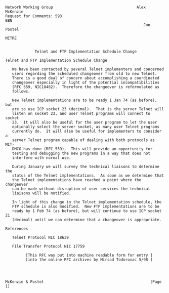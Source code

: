     Network Working Group                                     Alex McKenzie
    Request for Comments: 593                                           BBN
                                                                 Jon Postel
                                                                      MITRE


                 Telnet and FTP Implementation Schedule Change

    Telnet and FTP Implementation Schedule Change

       We have been contacted by several Telnet implementers and concerned
       users regarding the scheduled changeover from old to new Telnet.
       There is a good deal of concern about accomplishing a coordinated
       changeover especially in light of the potential incompatibilities
       (RFC 559, NIC18482).  Therefore the changeover is reformulated as
       follows.

       New Telnet implementations are to be ready 1 Jan 74 (as before), but
       are to use ICP socket 23 (decimal).  That is the server Telnet will
       listen on socket 23, and user Telnet programs will connect to socket
       23.  It will also be useful for the user program to let the user
       optionally select the server socket, as many user Telnet programs
       currently do.  It will also be useful for implementers to consider a
       server Telnet program capable of dealing with both protocols as MIT-
       DMCG has done (RFC 559).  This will provide an opportunity for
       testing and debugging the new programs in a way that does not
       interfere with normal use.

       During January we will survey the technical liaisons to determine the
       status of the Telnet implementations.  As soon as we determine that
       the Telnet implementations have reached a point where the changeover
       can be made without disruption of user services the technical
       liaisons will be notified.

       In light of this change in the Telnet implementation schedule, the
       FTP schedule is also modified.  New FTP implementations are to be
       ready by 1 Feb 74 (as before), but will continue to use ICP socket 21
       (decimal) until we can determine that a changeover is appropriate.

    References

       Telnet Protocol NIC 18639

       File Transfer Protocol NIC 17759

             [This RFC was put into machine readable form for entry ]
             [into the online RFC archives by Mirsad Todorovac 5/98 ]




    McKenzie & Postel                                               [Page 1]
